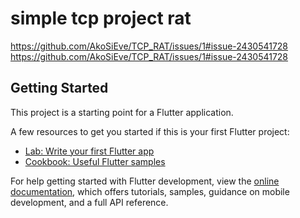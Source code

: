 # simple tcp project rat

https://github.com/AkoSiEve/TCP_RAT/issues/1#issue-2430541728 https://github.com/AkoSiEve/TCP_RAT/issues/1#issue-2430541728

## Getting Started

This project is a starting point for a Flutter application.

A few resources to get you started if this is your first Flutter project:

- [Lab: Write your first Flutter app](https://docs.flutter.dev/get-started/codelab)
- [Cookbook: Useful Flutter samples](https://docs.flutter.dev/cookbook)

For help getting started with Flutter development, view the
[online documentation](https://docs.flutter.dev/), which offers tutorials,
samples, guidance on mobile development, and a full API reference.
